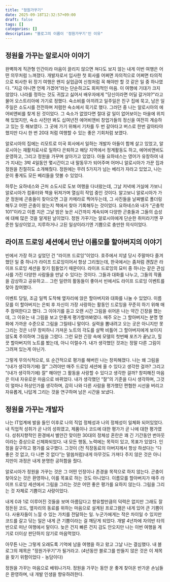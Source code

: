 ```yaml
---
title: "정원가꾸기"
date: 2025-09-18T12:32:57+09:00
draft: false
tags: []
categories: []
description: "블로그의 이름이 '정원가꾸기'인 이유"
---
```


## 정원을 가꾸는 알로시아 이야기

완벽하게 직관형 인간이라 마음이 끌리지 않으면 쳐다도 보지 않는 내게 이번 여행은 어떤 의무처럼 느껴졌다. 개발자로서 입사한 첫 회사를 어쩌면 자의적으로 어쩌면 타의적으로 퇴사한 뒤 장기 여행은 왠지 실업급여 신청처럼 꼭 해야만 할 것 같은 일 중 하나였다. “지금 아니면 언제 가겠어”라는 단순하고도 회피적인 마음. 이 여행에 기대가 크지 않았다. 나라를 정하는 것도 귀찮고 싫어서 배우자에게 "당신이라면 어딜 갈거야?"라고 물어 오스트리아에 가기로 정했다. 숙소비를 아끼려고 일주일은 친구 집에 묵고, 남은 일주일은 소도시를 전전하며 저렴한 숙소에서 묵기로 했다. 그러던 중 나는 알로시아의 에어비앤비를 찾게 된 것이었다. 그 숙소가 없었다면 절대 갈 일이 없어보이는 마을에 위치해 있었지만, 숙소 사진만 봐도 십여년전 에어비앤비 창업가들의 정신을 여전히 계승하고 있는 듯 해보였다. 그 곳에 가기 위해서 기차를 두 번 갈아타고 버스로 한번 갈아타야 했지만 다시 한 번 20대 처럼 여행할 수 있는 좋은 기회처럼 보였다.

알로시아의 집에는 리모트로 미국 회사에서 일하는 개발자 아들이 함께 살고 있었고, 알로시아는 재활치료사로 일하다 은퇴하고 해당 지역에서 정계활동도 하고, 에어비앤비도 운영하고, 그리고 정원을 가꾸며 살아가고 있었다. 아들 요하네스는 영어가 유창하여 내가 지내는 3박 4일동안 몇시간이고 내 말동무가 되어주며 어머니 알로시아가 가꾼 집과 정원을 친절히도 소개해줬다. 정원에는 무려 5가지가 넘는 베리가 자라고 있었고, 나는 운이 좋게도 모든 베리들을 맛볼 수 있었다.

하루는 요하네스와 근처 소도시로 도보 여행을 다녀왔는데, 그날 저녁에 거실에 가보니 알로시아가 컴퓨터와 책을 뒤져가며 열심히 작업 중인 것이다. 알고보니 알로시아가 가꾼 정원에 곤충들이 찾아오면 그걸 카메라로 찍어두는데, 그 사진들을 날짜별로 폴더링 해두고 어떤 곤충이 왔는지 책에서 찾아 기록해두는 것이었다. 요하네스와 내가 “곤충학101”이라고 이름 지은 그날 밤은 늦은 시간까지 계속되며 다양한 곤충들과 그들의 습성에 대해 많은 것을 알게된 날이었다. 정원 가꾸기는 알로시아에게 단순한 취미라기엔 꾸준한 일상이었고, 지루하거나 고된 일상이라기엔 기쁨으로 충만한 의식이었다.

## 라이프 드로잉 세션에서 만난 이름모를 할아버지의 이야기

빈에서 가장 하고 싶었던 건 “라이프 드로잉”이었다. 호주에서 지낼 당시 주말마다 즐겨했던 일 중 하나가 라이프 드로잉이어서 항상 그리웠는데, 한국에서는 좀처럼 괜찮은 라이프 드로잉 세션을 찾기 힘들었기 때문이다. 라이프 드로잉의 묘미 중 하나는 같은 관심사를 가진 다양한 사람들을 만날 수 있다는 것이다. 그들과 대화를 나누고, 그들의 작품을 감상하고 공유하고… 그런 일련의 활동들이 좋아서 빈에서도 라이프 드로잉 이벤트를 찾아 참여했다.

이벤트 당일, 조금 일찍 도착해 옆자리에 앉은 할아버지와 대화를 나눌 수 있었다. 이름 모를 이 할아버지는 은퇴 후 자신이 가장 사랑하는 활동인 드로잉을 꾸준히 하기 위해 매주 참여한다고 했다. 그 이야기를 듣고 오랜 시간 그림을 쉬어온 나는 약간 긴장을 했는데, 그 이유는 내 그림을 보고 안좋게 평가할까봐였다. 매주 오는 그 할아버지는 분명 명화에 가까운 수준으로 그림을 그릴테니 말이다. 실력을 뽐내려고 오는 곳은 아니지만 못 그리는 것은 너무 창피하니 가져온 노트의 각도를 살짝 비틀어 그 할아버지에게 보이지 않도록 주의하며 그림을 그렸다. 그런 묘한 긴장 속에 모델의 첫번째 포즈가 끝났고, 힐끗 할아버지의 노트를 봤는데, 아니 이럴수가. 내가 생각했던 것과는 정말 다른 그림이 그려져 있는게 아닌가.

그렇게 무의식적으로, 또 순간적으로 평가를 해버린 나는 창피해졌다. 나는 왜 그림을 “(내가 생각하기에) 잘” 그려야만 매주 드로잉 세션에 올 수 있다고 생각한 걸까? 그리고 “(내가 생각하기에) 잘” 해야만 그 활동을 사랑할 수 있다고 생각한 걸까? 창피해진 마음은 이내 자유로운 마음으로 바뀌었다. 내가 생각했던 “잘”의 기준을 다시 생각하며, 그것이 얼마나 허상인가를 생각하며, 감히 나와 다른 사람을 평가했던 편협한 시선을 버리고 자유롭게, 나답게 그리는 것을 연구하며 남은 시간을 보냈다.

## 정원을 가꾸는 개발자

나는 IT업계에 발을 들인 이후로 나의 직업 정체성과 나의 정체성이 일체화 되어있었다. 내 직업적 성취가 곧 나의 성취였고, 제품이나 코드에 대한 평가가 곧 나에 대한 평가였다. 성취지향적인 환경에서 별안간 맞이한 30대의 정체성 혼란은 꽤 긴 기간동안 번아웃이라는 증상으로 신체화되었다. 내 모든 행동, 노력에는 목적이 있고, 목표가 있었다. 인정을 갈구하고 평가를 요구했다. 그것이 (전 직장동료의 아버지께서 항상 하셨다는 “다 좋은 것 없고, 다 나쁜 것 없다”는 말씀처럼)내게 아무것도 가져다 주지 않은 것은 아니지만이 과정은 내게 분명한 공허함을 줬다.

알로시아가 정원을 가꾸는 것은 그 어떤 인정이나 존경을 목적으로 하지 않는다. 곤충이 찾아오는 것은 환영하나, 이를 목표로 하는 것도 아니었다.
이름모를 할아버지가 매주 라이프 드로잉 세션에서 그림을 그리는 것은 어떤 좋은 평가를 요하지 않는다. 그림을 그리는 것 자체로 기쁨이고 사랑이었다.

내게 0과 1로 이루어진 것들을 보며 아름답다고 향유할만큼의 덕력은 없지만 그래도 잘 정돈된 코드, 옆자리의 동료를 위하는 마음으로 설계된 프로그램은 내게 있어 큰 기쁨이다. 사용자들이 느낄 수 있는 가치를 전달하는 일. 누군가에게는 작은 차이일 수 있지만 코드를 갈고 닦는 일은 내게 큰 기쁨이라는 걸 깨닫게 되었다. 개발 4년차에 자의반 타의반으로 떠난 여행에서 말이다. 늦은 건지 빠른 건지 감도 안오지만 나는 이번 여행을 계기로 더이상 판단하지 않기로 마음먹었다.

아무튼 나는 그렇게 오래도록 기억에 남을 여행을 하고 왔고 그날 나는 결심했다. 내 블로그의 제목은 "정원가꾸기"가 될거라고. (4년동안 블로그를 만들지 않은 것은 이 제목을 찾기 위함이었다 - 농담이다)

정원을 가꾸는 마음으로 배워나가자.
정원을 가꾸는 동안 운 좋게 찾아온 반가운 손님들은 환영하며, 내 개발 인생을 향유하려한다.
